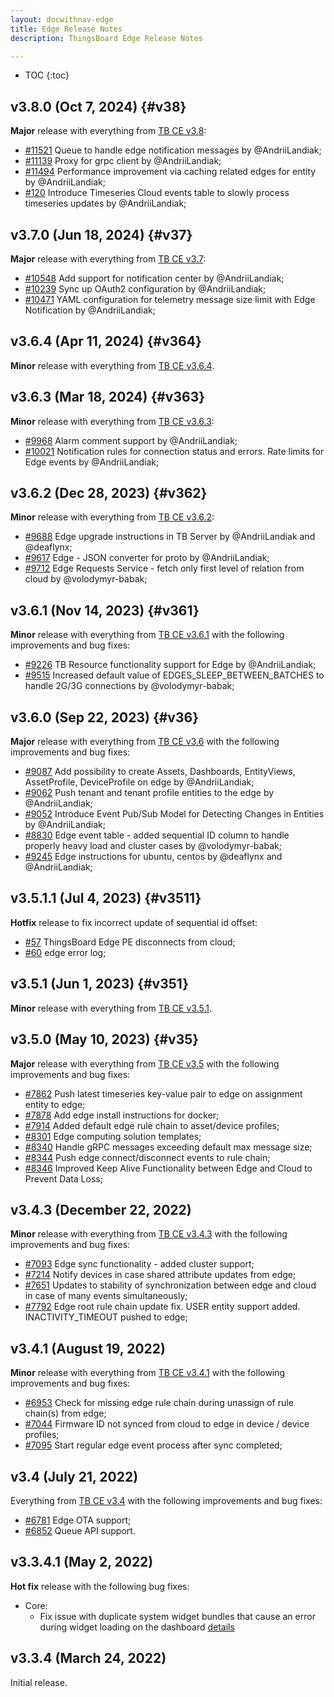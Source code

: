 ```yaml
---
layout: docwithnav-edge
title: Edge Release Notes
description: ThingsBoard Edge Release Notes

---
```


* TOC
{:toc}

## v3.8.0 (Oct 7, 2024) {#v38}

**Major** release with everything from [TB CE v3.8](/docs/reference/releases/#v38):

* [#11521](https://github.com/thingsboard/thingsboard/pull/11521) Queue to handle edge notification messages by @AndriiLandiak;
* [#11139](https://github.com/thingsboard/thingsboard/pull/11139) Proxy for grpc client by @AndriiLandiak;
* [#11494](https://github.com/thingsboard/thingsboard/pull/11494) Performance improvement via caching related edges for entity by @AndriiLandiak;
* [#120](https://github.com/thingsboard/thingsboard-edge/pull/120) Introduce Timeseries Cloud events table to slowly process timeseries updates by @AndriiLandiak;

## v3.7.0 (Jun 18, 2024) {#v37}

**Major** release with everything from [TB CE v3.7](/docs/reference/releases/#v37):

* [#10548](https://github.com/thingsboard/thingsboard/pull/10548) Add support for notification center by @AndriiLandiak;
* [#10239](https://github.com/thingsboard/thingsboard/pull/10239) Sync up OAuth2 configuration by @AndriiLandiak;
* [#10471](https://github.com/thingsboard/thingsboard/pull/10471) YAML configuration for telemetry message size limit with Edge Notification by @AndriiLandiak;

## v3.6.4 (Apr 11, 2024) {#v364}

**Minor** release with everything from [TB CE v3.6.4](/docs/reference/releases/#v364).

## v3.6.3 (Mar 18, 2024) {#v363}

**Minor** release with everything from [TB CE v3.6.3](/docs/reference/releases/#v363):

* [#9968](https://github.com/thingsboard/thingsboard/pull/9968) Alarm comment support by @AndriiLandiak;
* [#10021](https://github.com/thingsboard/thingsboard/pull/10021) Notification rules for connection status and errors. Rate limits for Edge events by @AndriiLandiak;

## v3.6.2 (Dec 28, 2023) {#v362}

**Minor** release with everything from [TB CE v3.6.2](/docs/reference/releases/#v362):

* [#9688](https://github.com/thingsboard/thingsboard/pull/9688) Edge upgrade instructions in TB Server by @AndriiLandiak and @deaflynx;
* [#9617](https://github.com/thingsboard/thingsboard/pull/9617) Edge - JSON converter for proto by @AndriiLandiak;
* [#9712](https://github.com/thingsboard/thingsboard/pull/9712) Edge Requests Service - fetch only first level of relation from cloud by @volodymyr-babak; 

## v3.6.1 (Nov 14, 2023) {#v361}

**Minor** release with everything from [TB CE v3.6.1](/docs/reference/releases/#v361) with the following improvements and bug fixes:

* [#9226](https://github.com/thingsboard/thingsboard/pull/9226) TB Resource functionality support for Edge by @AndriiLandiak;
* [#9515](https://github.com/thingsboard/thingsboard/pull/9515) Increased default value of EDGES_SLEEP_BETWEEN_BATCHES to handle 2G/3G connections by @volodymyr-babak;

## v3.6.0 (Sep 22, 2023) {#v36}

**Major** release with everything from [TB CE v3.6](/docs/reference/releases/#v36) with the following improvements and bug fixes:

* [#9087](https://github.com/thingsboard/thingsboard/pull/9087) Add possibility to create Assets, Dashboards, EntityViews, AssetProfile, DeviceProfile on edge by @AndriiLandiak;
* [#9062](https://github.com/thingsboard/thingsboard/pull/9062) Push tenant and tenant profile entities to the edge by @AndriiLandiak;
* [#9052](https://github.com/thingsboard/thingsboard/pull/9052) Introduce Event Pub/Sub Model for Detecting Changes in Entities by @AndriiLandiak;
* [#8830](https://github.com/thingsboard/thingsboard/pull/8830) Edge event table - added sequential ID column to handle properly heavy load and cluster cases by @volodymyr-babak;
* [#9245](https://github.com/thingsboard/thingsboard/pull/9245) Edge instructions for ubuntu, centos by @deaflynx and @AndriiLandiak;

## v3.5.1.1 (Jul 4, 2023) {#v3511}

**Hotfix** release to fix incorrect update of sequential id offset:

* [#57](https://github.com/thingsboard/thingsboard-edge/issues/57) ThingsBoard Edge PE disconnects from cloud;
* [#60](https://github.com/thingsboard/thingsboard-edge/issues/60) edge error log;

## v3.5.1 (Jun 1, 2023) {#v351}

**Minor** release with everything from [TB CE v3.5.1](/docs/reference/releases/#v351).

## v3.5.0 (May 10, 2023) {#v35}

**Major** release with everything from [TB CE v3.5](/docs/reference/releases/#v35) with the following improvements and bug fixes:

* [#7862](https://github.com/thingsboard/thingsboard/pull/7862) Push latest timeseries key-value pair to edge on assignment entity to edge;
* [#7878](https://github.com/thingsboard/thingsboard/pull/7878) Add edge install instructions for docker;
* [#7914](https://github.com/thingsboard/thingsboard/pull/7914) Added default edge rule chain to asset/device profiles;
* [#8301](https://github.com/thingsboard/thingsboard/pull/8301) Edge computing solution templates;
* [#8340](https://github.com/thingsboard/thingsboard/pull/8340) Handle gRPC messages exceeding default max message size;
* [#8344](https://github.com/thingsboard/thingsboard/pull/8344) Push edge connect/disconnect events to rule chain;
* [#8346](https://github.com/thingsboard/thingsboard/pull/8346) Improved Keep Alive Functionality between Edge and Cloud to Prevent Data Loss;

## v3.4.3 (December 22, 2022)

**Minor** release with everything from [TB CE v3.4.3](/docs/reference/releases/#v343-december-21-2022) with the following improvements and bug fixes:

* [#7093](https://github.com/thingsboard/thingsboard/pull/7093) Edge sync functionality - added cluster support;
* [#7214](https://github.com/thingsboard/thingsboard/pull/7214) Notify devices in case shared attribute updates from edge;
* [#7651](https://github.com/thingsboard/thingsboard/pull/7651) Updates to stability of synchronization between edge and cloud in case of many events simultaneously;
* [#7792](https://github.com/thingsboard/thingsboard/pull/7792) Edge root rule chain update fix. USER entity support added. INACTIVITY_TIMEOUT pushed to edge;

## v3.4.1 (August 19, 2022)

**Minor** release with everything from [TB CE v3.4.1](/docs/reference/releases/#v341-august-18-2022) with the following improvements and bug fixes:

* [#6953](https://github.com/thingsboard/thingsboard/pull/6953) Check for missing edge rule chain during unassign of rule chain(s) from edge;
* [#7044](https://github.com/thingsboard/thingsboard/pull/7044) Firmware ID not synced from cloud to edge in device / device profiles;
* [#7095](https://github.com/thingsboard/thingsboard/pull/7095) Start regular edge event process after sync completed;

## v3.4 (July 21, 2022)

Everything from [TB CE v3.4](/docs/reference/releases/#v34-july-19-2022) with the following improvements and bug fixes:

* [#6781](https://github.com/thingsboard/thingsboard/pull/6781) Edge OTA support;
* [#6852](https://github.com/thingsboard/thingsboard/pull/6852) Queue API support.

## v3.3.4.1 (May 2, 2022)

**Hot fix** release with the following bug fixes:
* Core:
    * Fix issue with duplicate system widget bundles that cause an error during widget loading on the dashboard [details](https://github.com/thingsboard/thingsboard-edge/issues/5)

## v3.3.4 (March 24, 2022)

Initial release.